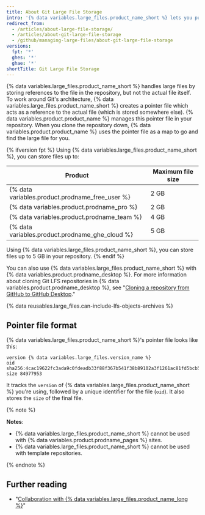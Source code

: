 ```yaml
---
title: About Git Large File Storage
intro: '{% data variables.large_files.product_name_short %} lets you push files to {% data variables.product.product_name %} that are larger than the Git push limit.'
redirect_from:
  - /articles/about-large-file-storage/
  - /articles/about-git-large-file-storage
  - /github/managing-large-files/about-git-large-file-storage
versions:
  fpt: '*'
  ghes: '*'
  ghae: '*'
shortTitle: Git Large File Storage
---
```

{% data variables.large_files.product_name_short %} handles large files by storing references to the file in the repository, but not the actual file itself. To work around Git's architecture, {% data variables.large_files.product_name_short %} creates a pointer file which acts as a reference to the actual file (which is stored somewhere else). {% data variables.product.product_name %} manages this pointer file in your repository. When you clone the repository down, {% data variables.product.product_name %} uses the pointer file as a map to go and find the large file for you.

{% ifversion fpt %}
Using {% data variables.large_files.product_name_short %}, you can store files up to:

| Product | Maximum file size |
|------- | ------- |
| {% data variables.product.prodname_free_user %} | 2 GB |
| {% data variables.product.prodname_pro %} | 2 GB |
| {% data variables.product.prodname_team %} | 4 GB |
| {% data variables.product.prodname_ghe_cloud %} | 5 GB |{% else %}
Using {% data variables.large_files.product_name_short %}, you can store files up to 5 GB in your repository.
{% endif %}  

You can also use {% data variables.large_files.product_name_short %} with {% data variables.product.prodname_desktop %}. For more information about cloning Git LFS repositories in {% data variables.product.prodname_desktop %}, see "[Cloning a repository from GitHub to GitHub Desktop](/desktop/guides/contributing-to-projects/cloning-a-repository-from-github-to-github-desktop)."

{% data reusables.large_files.can-include-lfs-objects-archives %}

## Pointer file format

{% data variables.large_files.product_name_short %}'s pointer file looks like this:

```
version {% data variables.large_files.version_name %}
oid sha256:4cac19622fc3ada9c0fdeadb33f88f367b541f38b89102a3f1261ac81fd5bcb5
size 84977953
```

It tracks the `version` of {% data variables.large_files.product_name_short %} you're using, followed by a unique identifier for the file (`oid`). It also stores the `size` of the final file.

{% note %}

**Notes**:
- {% data variables.large_files.product_name_short %} cannot be used with {% data variables.product.prodname_pages %} sites.
- {% data variables.large_files.product_name_short %} cannot be used with template repositories.
  
{% endnote %}

## Further reading

- "[Collaboration with {% data variables.large_files.product_name_long %}](/articles/collaboration-with-git-large-file-storage)"
